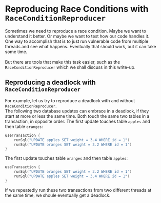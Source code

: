 # Reproducing Race Conditions with `RaceConditionReproducer`

Sometimes we need to reproduce a race condition. Maybe we want to understand it better. Or maybe we want to test how our code handles it.
<br/>
One way to accomplish that is to just run vulnerable code from multiple threads and see what happens. Eventually that should work, but it can take some time.
<br/>
<br/>
But there are tools that make this task easier, such as the `RaceConditionReproducer` which we shall discuss in this write-up.

## Reproducing a deadlock with `RaceConditionReproducer`

For example, let us try to reproduce a deadlock with and without `RaceConditionReproducer`. 
<br/>
The following two database updates can embrace in a deadlock, if they start at more or less the same time. Both touch the same two tables in a transaction, in opposite order. The first update touches table `apples` and then table `oranges`:
```kotlin
useTransaction {
    runSql("UPDATE apples SET weight = 3.4 WHERE id = 1")
    runSql("UPDATE oranges SET weight = 3.2 WHERE id = 1")
}
```
The first update touches table `oranges` and then table `apples`:
```kotlin
useTransaction {
    runSql("UPDATE oranges SET weight = 3.2 WHERE id = 1")
    runSql("UPDATE apples SET weight = 3.4 WHERE id = 1")
}
```
If we repeatedly run these two transactions from two different threads at the same time, we shoule eventually get a deadlock. 
